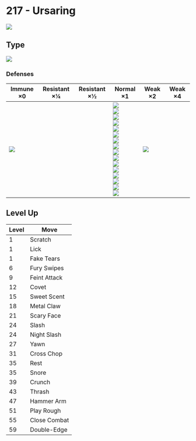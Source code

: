 # 217 - Ursaring
![][217]

## Type

![][normal]

### Defenses

Immune ×0      | Resistant ×¼ | Resistant ×½ | Normal ×1                                                                                                                                                                                                                                          | Weak ×2           | Weak ×4 | 
---            | ---          | ---          | ---                                                                                                                                                                                                                                                | ---               | ---     | 
![][ghost]<br> |              |              | ![][normal]<br> ![][flying]<br> ![][poison]<br> ![][ground]<br> ![][rock]<br> ![][bug]<br> ![][steel]<br> ![][fire]<br> ![][water]<br> ![][grass]<br> ![][electric]<br> ![][psychic]<br> ![][ice]<br> ![][dragon]<br> ![][dark]<br> ![][fairy]<br> | ![][fighting]<br> |         | 

## Level Up

Level | Move         | 
---   | ---          | 
1     | Scratch      | 
1     | Lick         | 
1     | Fake Tears   | 
6     | Fury Swipes  | 
9     | Feint Attack | 
12    | Covet        | 
15    | Sweet Scent  | 
18    | Metal Claw   | 
21    | Scary Face   | 
24    | Slash        | 
24    | Night Slash  | 
27    | Yawn         | 
31    | Cross Chop   | 
35    | Rest         | 
35    | Snore        | 
39    | Crunch       | 
43    | Thrash       | 
47    | Hammer Arm   | 
51    | Play Rough   | 
55    | Close Combat | 
59    | Double-Edge  | 

[217]: ../img/pokemon/217.png
[normal]: ../img/types/normal.png
[fire]: ../img/types/fire.png
[fighting]: ../img/types/fighting.png
[water]: ../img/types/water.png
[flying]: ../img/types/flying.png
[grass]: ../img/types/grass.png
[poison]: ../img/types/poison.png
[electric]: ../img/types/electric.png
[ground]: ../img/types/ground.png
[psychic]: ../img/types/psychic.png
[rock]: ../img/types/rock.png
[ice]: ../img/types/ice.png
[bug]: ../img/types/bug.png
[dragon]: ../img/types/dragon.png
[ghost]: ../img/types/ghost.png
[dark]: ../img/types/dark.png
[steel]: ../img/types/steel.png
[fairy]: ../img/types/fairy.png
